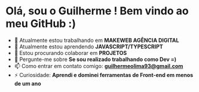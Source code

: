 # Olá, sou o Guilherme ! Bem vindo ao meu GitHub :)

- 🔭 Atualmente estou trabalhando em <strong>MAKEWEB AGÊNCIA DIGITAL</strong>
- 🌱 Atualmente estou aprendendo <strong>JAVASCRIPT/TYPESCRIPT</strong>
- 👯 Estou procurando colaborar em <strong>PROJETOS</strong>
- 💬 Pergunte-me sobre <strong>Se sou realizado trabalhando como Dev =)</strong>
- 📫 Como entrar em contato comigo: <strong>guilhermeolima93@gmail.com</strong>
- ⚡ Curiosidade: <strong>Aprendi e dominei ferramentas de Front-end em menos de um ano</strong>
